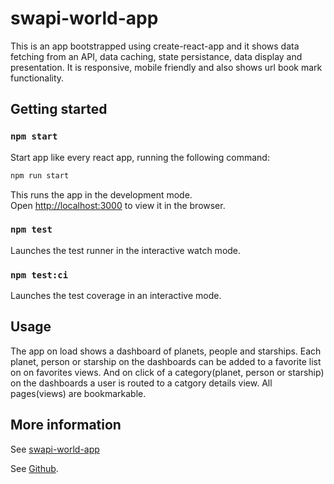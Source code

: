 # swapi-world-app

This is an app bootstrapped using create-react-app and it shows data fetching from an API, data caching, state persistance, data display and presentation. It is responsive, mobile friendly and also shows url book mark functionality.

## Getting started

### `npm start`

Start app like every react app, running the following command:

```sh
npm run start
```

This runs the app in the development mode.\
Open [http://localhost:3000](http://localhost:3000) to view it in the browser.

### `npm test`

Launches the test runner in the interactive watch mode.

### `npm test:ci`

Launches the test coverage in an interactive mode.

## Usage

The app on load shows a dashboard of planets, people and starships. Each planet, person or starship on the dashboards can be added to a favorite list on on favorites views. And on click of a category(planet, person or starship) on the dashboards a user is routed to a catgory details view. All pages(views) are bookmarkable.

## More information

See [swapi-world-app](https://swapi-world-app.vercel.app/dashboard/planets)

See [Github](https://github.com/stanley-agwu/swapi-world-app).
